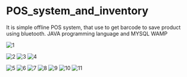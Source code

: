 # POS_system_and_inventory
It is simple offline POS system, that use to get barcode to save product using bluetooth.
JAVA programming language and MYSQL WAMP


![1](https://github.com/DevYancy/POS_system_and_inventory/assets/146213202/ad810c19-4060-4ad1-983d-e01f9b67df4e)

![2](https://github.com/DevYancy/POS_system_and_inventory/assets/146213202/bea8e37e-1b97-4b6e-804b-b13d864f9113)
![3](https://github.com/DevYancy/POS_system_and_inventory/assets/146213202/b7c1e1f7-047e-4777-b88c-09bb4b0a86a0)
![4](https://github.com/DevYancy/POS_system_and_inventory/assets/146213202/150e8da6-3f10-4518-b936-97adcc23871a)

![5](https://github.com/DevYancy/POS_system_and_inventory/assets/146213202/19ecd577-1765-4913-a93f-8e211fed71aa)
![6](https://github.com/DevYancy/POS_system_and_inventory/assets/146213202/d3fddb91-5145-460d-91d8-d4997fe9046b)
![7](https://github.com/DevYancy/POS_system_and_inventory/assets/146213202/f0ef0043-bd0c-4394-a4ea-47233dbd73a7)
![8](https://github.com/DevYancy/POS_system_and_inventory/assets/146213202/99f598ab-cd15-44ca-af39-3de054a1df2c)
![9](https://github.com/DevYancy/POS_system_and_inventory/assets/146213202/962ed426-95d4-4935-9b4a-3e4a54eb09d2)
![10](https://github.com/DevYancy/POS_system_and_inventory/assets/146213202/114a43d2-2099-4b34-bd76-7eb7fcc6dbd0)
![11](https://github.com/DevYancy/POS_system_and_inventory/assets/146213202/d24a912b-bc63-4268-b7c0-0d5d9a157392)
